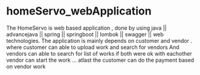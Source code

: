 # homeServo_webApplication
The HomeServo is web based application , done by using java || advancejava || spring || springboot || lombok || swagger || web technologies.
The application is mainly depends on customer and vendor . where customer can able to upload work and search for vendors  And vendors can able to search for list of works if both were ok with eachother vendor can start the  work  ... atlast the customer can do the payment based on vendor work 
